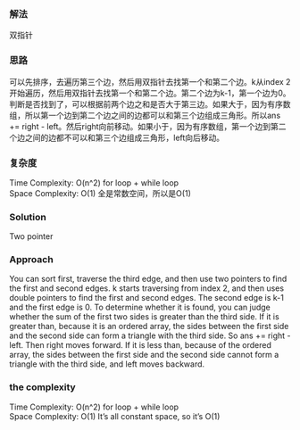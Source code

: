 ### 解法 
双指针

### 思路
可以先排序，去遍历第三个边，然后用双指针去找第一个和第二个边。k从index 2开始遍历，然后用双指针去找第一个和第二个边。第二个边为k-1，第一个边为0。判断是否找到了，可以根据前两个边之和是否大于第三边。如果大于，因为有序数组，所以第一个边到第二个边之间的边都可以和第三个边组成三角形。所以ans += right - left。然后right向前移动。如果小于，因为有序数组，第一个边到第二个边之间的边都不可以和第三个边组成三角形，left向后移动。

### 复杂度
Time Complexity: O(n^2) for loop + while loop  
Space Complexity: O(1) 全是常数空间，所以是O(1)


### Solution
Two pointer

### Approach
You can sort first, traverse the third edge, and then use two pointers to find the first and second edges. k starts traversing from index 2, and then uses double pointers to find the first and second edges. The second edge is k-1 and the first edge is 0. To determine whether it is found, you can judge whether the sum of the first two sides is greater than the third side. If it is greater than, because it is an ordered array, the sides between the first side and the second side can form a triangle with the third side. So ans += right - left. Then right moves forward. If it is less than, because of the ordered array, the sides between the first side and the second side cannot form a triangle with the third side, and left moves backward.

### the complexity
Time Complexity: O(n^2) for loop + while loop  
Space Complexity: O(1) It’s all constant space, so it’s O(1)